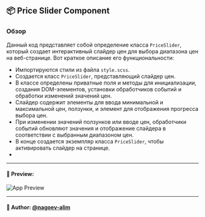 ## 📦 Price Slider Component

### Обзор

Данный код представляет собой определение класса `PriceSlider`, который создает интерактивный слайдер цен для выбора диапазона цен на веб-странице. Вот краткое описание его функциональности:

- Импортируются стили из файла `style.scss`.
- Создается класс `PriceSlider`, представляющий слайдер цен.
- В классе определены приватные поля и методы для инициализации, создания DOM-элементов, установки обработчиков событий и обработки изменений значений цен.
- Слайдер содержит элементы для ввода минимальной и максимальной цен, ползунки, и элемент для отображения прогресса выбора цен.
- При изменении значений ползунков или вводе цен, обработчики событий обновляют значения и отображение слайдера в соответствии с выбранным диапазоном цен.
- В конце создается экземпляр класса `PriceSlider`, чтобы активировать слайдер на странице.
- 
---

#### 🌄 Preview:

![App Preview](https://lh3.googleusercontent.com/drive-viewer/AITFw-wmWCFNiqWKBOewUnUeWWo6BHBf1gcq8icBHnrVPlkt15ITMVz1rOI9wUS0W3is5X-ojWmeRKiybJNf1Wqf-Vitwl37jg=s1600)


-----

#### 🙌 Author: [@nagoev-alim](https://github.com/nagoev-alim)

